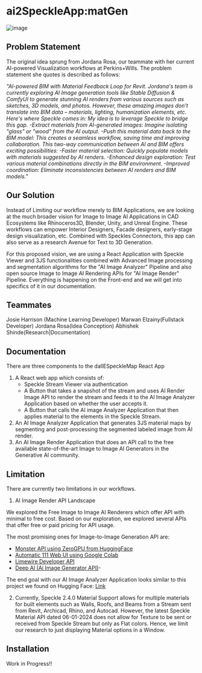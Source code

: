 # ai2SpeckleApp:matGen

![image](https://drive.google.com/uc?export=view&id=1WJfsmOxAo_4Xp9vwAxm57CzD5P7SAWsS)


## Problem Statement

The original idea sprung from Jordana Rosa, our teammate with her current AI-powered Visualization workflows at Perkins+Wills. The problem statement she quotes is described as follows:

*"AI-powered BIM with Material Feedback Loop for Revit. Jordana's team is currently exploring AI Image generation tools like  Stable Diffusion & ComfyUI to generate stunning AI renders from various sources such as sketches, 3D models, and photos. However, these amazing images don't translate into BIM data – materials, lighting, humanization elements, etc. Here's where Speckle comes in: My idea is to leverage Speckle to bridge this gap. -Extract materials from AI-generated images: Imagine isolating "glass" or "wood" from the AI output. -Push this material data back to the BIM model: This creates a seamless workflow, saving time and improving collaboration. This two-way communication between AI and BIM offers exciting possibilities: -Faster material selection: Quickly populate models with materials suggested by AI renders. -Enhanced design exploration: Test various material combinations directly in the BIM environment. -Improved coordination: Eliminate inconsistencies between AI renders and BIM models."*

## Our Solution

Instead of Limiting our workflow merely to BIM Applications, we are looking at the much broader vision for Image to Image AI Applications in CAD Ecosystems like Rhinoceros3D, Blender, Unity, and Unreal Engine. These workflows can empower Interior Designers, Facade designers, early-stage design visualization, etc. Combined with Speckles Connectors, this app can also serve as a research Avenue for Text to 3D Generation. 

For this proposed vision, we are using a React Application with Speckle Viewer and 3JS functionalities combined with Advanced Image processing and segmentation algorithms for the "AI Image Analyzer" Pipeline and also open source Image to Image AI Rendering APIs for "AI Image Render" Pipeline. Everything is happening on the Front-end and we will get into specifics of it in our documentation. 

## Teammates

Josie Harrison (Machine Learning Developer)
Marwan Elzainy(Fullstack Developer)
Jordana Rosa(Idea Conception)
Abhishek Shinde(Research|Documentation)

## Documentation

There are three components to the dallESpeckleMap React App

1. A React web app which consists of:
   - Speckle Stream Viewer via authentication
   - A Button that takes a snapshot of the stream and uses AI Render Image API to render the stream and feeds it to the AI Image Analyzer Application based on whether the user accepts it.
   - A Button that calls the AI image Analyzer Application that then applies material to the elements in the Speckle Stream.
2. An AI Image Analyzer Application that generates 3JS material maps by segmenting and post-processing the segmented labeled image from AI render.
3. An AI Image Render Application that does an API call to the free available state-of-the-art Image to Image AI Generators in the Generative AI community.

## Limitation

There are currently two limitations in our workflows.

1. AI Image Render API Landscape

We explored the Free Image to Image AI Renderers which offer API with minimal to free cost. Based on our exploration, we explored several APIs that offer free or paid pricing for API usage.

The most promising ones for Image-to-Image Generation API are:

- [Monster API using ZeroGPU from HuggingFace](https://developer.monsterapi.ai/reference/post_generate-img2img)
- [Automatic 111 Web UI using Google Colab](https://github.com/AUTOMATIC1111/stable-diffusion-webui)
- [Limewire Developer API](https://developer.limewire.com/image-to-image)
- [Deep AI (Ai Image Generator API)](https://deepai.org/docs)-

The end goal with our AI Image Analyzer Application looks similar to this project we found on Hugging Face: [Link ](https://huggingface.co/spaces/MykolaL/StableDesign)

2. Currently, Speckle 2.4.0 Material Support allows for multiple materials for built elements such as Walls, Roofs, and Beams from a Stream sent from Revit, Archicad, Rhino, and Autocad.
   However, the latest Speckle Material API dated 06-01-2024 does not allow for Texture to be sent or received from Speckle Stream but only as Flat colors. Hence, we limit our research to
   just displaying Material options in a Window.

## Installation

Work in Progress!!
